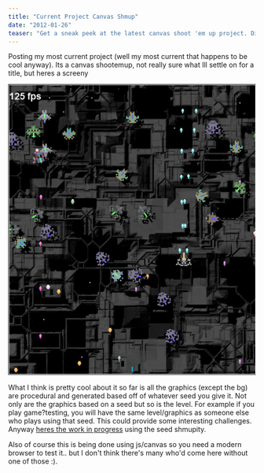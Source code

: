 ```yaml
---
title: "Current Project Canvas Shmup"
date: "2012-01-26"
teaser: "Get a sneak peek at the latest canvas shoot 'em up project. Discover the unique features of this game, including procedural graphics and level generation based on seeds. Explore the potential for creating personalized challenges and enjoy the visually stunning work in progress. Make sure to try it in a modern browser for the best experience."
---
```


Posting my most current project (well my most current that happens to be cool anyway). Its a canvas shootemup, not really sure what Ill settle on for a title, but heres a screeny

[![](images/shmup.png "shmup")](http://www.somethinghitme.com/wp-content/uploads/2012/01/shmup.png)

What I think is pretty cool about it so far is all the graphics (except the bg) are procedural and generated based off of whatever seed you give it. Not only are the graphics based on a seed but so is the level. For example if you play game?testing, you will have the same level/graphics as someone else who plays using that seed. This could provide some interesting challenges. Anyway [heres the work in progress](http://www.somethinghitme.com/pprojects/shump/?shmupity) using the seed shmupity.

Also of course this is being done using js/canvas so you need a modern browser to test it.. but I don't think there's many who'd come here without one of those :).
